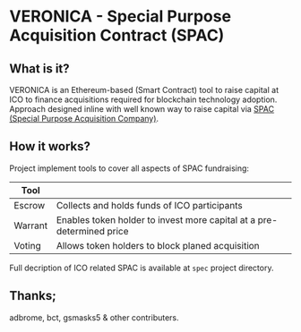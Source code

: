 # VERONICA - Special Purpose Acquisition Contract (SPAC)

## What is it?
VERONICA is an Ethereum-based (Smart Contract) tool to raise capital at ICO to finance acquisitions
required for blockchain technology adoption. Approach designed inline with well known
way to raise capital via
[SPAC (Special Purpose Acquisition Company)](https://www.researchgate.net/publication/312219677).

## How it works?
Project implement tools to cover all aspects of SPAC fundraising:

| Tool     |                                                                        |
| -        | -                                                                      |
| Escrow   | Collects and holds funds of ICO participants                           |
| Warrant  | Enables token holder to invest more capital at a pre-determined price  |
| Voting   | Allows token holders to block planed acquisition                       |

Full decription of ICO related SPAC is available at `spec` project directory.

## Thanks;
adbrome, bct, gsmasks5 & other contributers.
